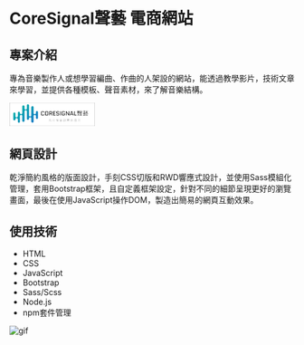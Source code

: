 CoreSignal聲藝 電商網站
=============================================================================================
專案介紹
------------------------------------------------------------------------------------------------------------------------------
專為音樂製作人或想學習編曲、作曲的人架設的網站，能透過教學影片，技術文章來學習，並提供各種模板、聲音素材，來了解音樂結構。


<img width="30%" src="https://github.com/billy851120/CoreSignal/blob/main/material/logo/Group%201.png" alt="">


網頁設計
----------------------------------------------------------------------------------------------------------------

乾淨簡約風格的版面設計，手刻CSS切版和RWD響應式設計，並使用Sass模組化管理，套用Bootstrap框架，且自定義框架設定，針對不同的細節呈現更好的瀏覽畫面，最後在使用JavaScript操作DOM，製造出簡易的網頁互動效果。

使用技術
----------------------------------------------------------------------------------------------------------------

* HTML
* CSS
* JavaScript
* Bootstrap
* Sass/Scss
* Node.js
* npm套件管理


![gif](https://github.com/billy851120/CoreSignal/blob/main/material/7vgoy-bdsln.gif)

